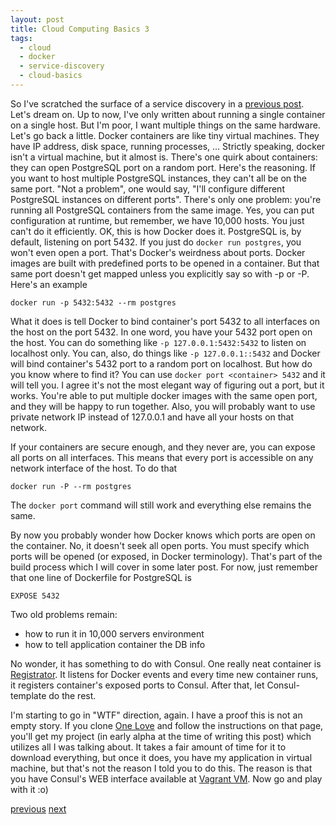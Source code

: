 ```yaml
---
layout: post
title: Cloud Computing Basics 3
tags:
  - cloud
  - docker
  - service-discovery
  - cloud-basics
---
```


So I've scratched the surface of a service discovery in a
[previous post](/blog/2014/11/14/cloud-computing-basics-2). Let's dream on. Up
to now, I've only written about running a single container on a single host.
But I'm poor, I want multiple things on the same hardware. Let's go back a
little. Docker containers are like tiny virtual machines. They have IP address,
disk space, running processes, ... Strictly speaking, docker isn't a virtual
machine, but it almost is. There's one quirk about containers: they can open
PostgreSQL port on a random port. Here's the reasoning. If you want to host
multiple PostgreSQL instances, they can't all be on the same port. "Not a
problem", one would say, "I'll configure different PostgreSQL instances on
different ports". There's only one problem: you're running all PostgreSQL
containers from the same image. Yes, you can put configuration at runtime, but
remember, we have 10,000 hosts. You just can't do it efficiently. OK, this is
how Docker does it. PostgreSQL is, by default, listening on port 5432. If you
just do `docker run postgres`, you won't even open a port. That's Docker's
weirdness about ports. Docker images are built with predefined ports to be
opened in a container. But that same port doesn't get mapped unless you
explicitly say so with -p or -P. Here's an example

`docker run -p 5432:5432 --rm postgres`

What it does is tell Docker to bind container's port 5432 to all interfaces on
the host on the port 5432. In one word, you have your 5432 port open on the
host. You can do something like `-p 127.0.0.1:5432:5432` to listen on localhost
only. You can, also, do things like `-p 127.0.0.1::5432` and Docker will bind
container's 5432 port to a random port on localhost. But how do you know where
to find it? You can use `docker port <container> 5432` and it will tell you. I
agree it's not the most elegant way of figuring out a port, but it works. You're
able to put multiple docker images with the same open port, and they will be
happy to run together. Also, you will probably want to use private network IP
instead of 127.0.0.1 and have all your hosts on that network.

If your containers are secure enough, and they never are, you can expose all
ports on all interfaces. This means that every port is accessible on any network
interface of the host. To do that

`docker run -P --rm postgres`

The `docker port` command will still work and everything else remains the same.

By now you probably wonder how Docker knows which ports are open on the
container. No, it doesn't seek all open ports. You must specify which ports will
be opened (or exposed, in Docker terminology). That's part of the build process
which I will cover in some later post. For now, just remember that one line of
Dockerfile for PostgreSQL is

`EXPOSE 5432`

Two old problems remain:

- how to run it in 10,000 servers environment
- how to tell application container the DB info

No wonder, it has something to do with Consul. One really neat container is
[Registrator](https://github.com/progrium/registrator). It listens for Docker
events and every time new container runs, it registers container's exposed ports
to Consul. After that, let Consul-template do the rest.

I'm starting to go in "WTF" direction, again. I have a proof this is not an
empty story. If you clone
[One Love](https://github.com/one-love/vagrant-one-love) and follow the
instructions on that page, you'll get my project (in early alpha at the time of
writing this post) which utilizes all I was talking about. It takes a fair
amount of time for it to download everything, but once it does, you have my
application in virtual machine, but that's not the reason I told you to do this.
The reason is that you have Consul's WEB interface available at
[Vagrant VM](http://192.168.33.33:8500). Now go and play with it :o)

[previous](/blog/2014/11/14/cloud-computing-basics-2)
[next](/blog/2014/11/16/cloud-computing-basics-4)
